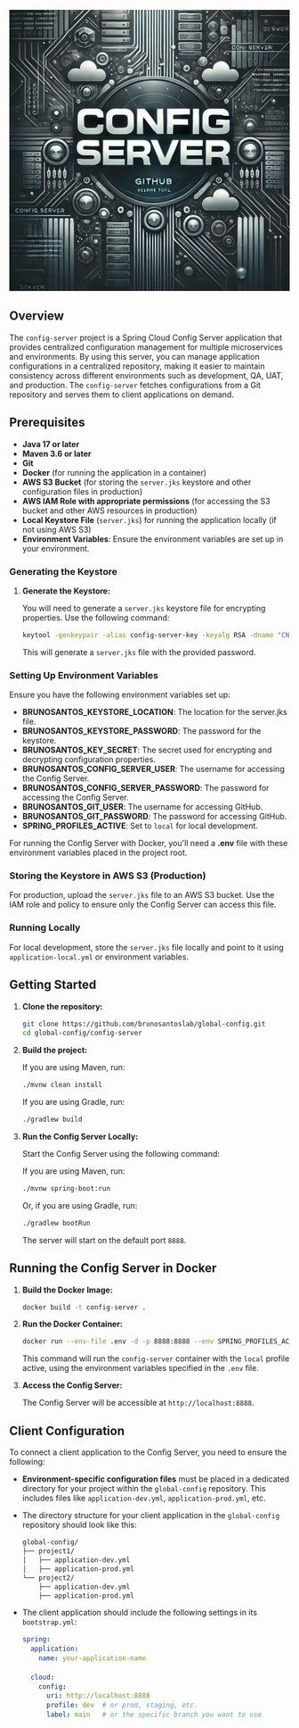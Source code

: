 <p align="center">
  <img src="./assets/config-server-header.png" alt="Config Server">
</p>

## Overview

The `config-server` project is a Spring Cloud Config Server application that provides centralized configuration management for multiple microservices and environments. By using this server, you can manage application configurations in a centralized repository, making it easier to maintain consistency across different environments such as development, QA, UAT, and production. The `config-server` fetches configurations from a Git repository and serves them to client applications on demand.

## Prerequisites

- **Java 17 or later**
- **Maven 3.6 or later**
- **Git**
- **Docker** (for running the application in a container)
- **AWS S3 Bucket** (for storing the `server.jks` keystore and other configuration files in production)
- **AWS IAM Role with appropriate permissions** (for accessing the S3 bucket and other AWS resources in production)
- **Local Keystore File** (`server.jks`) for running the application locally (if not using AWS S3)
- **Environment Variables**: Ensure the environment variables are set up in your environment.

### Generating the Keystore

1. **Generate the Keystore:**

    You will need to generate a `server.jks` keystore file for encrypting properties. Use the following command:

    ```bash
    keytool -genkeypair -alias config-server-key -keyalg RSA -dname "CN=Config Server,OU=Config Server,O=brunosantos.app,L=SaoPaulo,ST=SP,C=BR" -keypass Z#hCX[g%7}_z7pJ1 -keystore server.jks -storepass Z#hCX[g%7}_z7pJ1
    ```

    This will generate a `server.jks` file with the provided password.

### Setting Up Environment Variables

Ensure you have the following environment variables set up:

- **BRUNOSANTOS_KEYSTORE_LOCATION**: The location for the server.jks file.
- **BRUNOSANTOS_KEYSTORE_PASSWORD**: The password for the keystore.
- **BRUNOSANTOS_KEY_SECRET**: The secret used for encrypting and decrypting configuration properties.
- **BRUNOSANTOS_CONFIG_SERVER_USER**: The username for accessing the Config Server.
- **BRUNOSANTOS_CONFIG_SERVER_PASSWORD**: The password for accessing the Config Server.
- **BRUNOSANTOS_GIT_USER**: The username for accessing GitHub.
- **BRUNOSANTOS_GIT_PASSWORD**: The password for accessing GitHub.
- **SPRING_PROFILES_ACTIVE**: Set to `local` for local development.

For running the Config Server with Docker, you'll need a **.env** file with these environment variables placed in the project root.

### Storing the Keystore in AWS S3 (Production)

For production, upload the `server.jks` file to an AWS S3 bucket. Use the IAM role and policy to ensure only the Config Server can access this file.

### Running Locally

For local development, store the `server.jks` file locally and point to it using `application-local.yml` or environment variables.

## Getting Started

1. **Clone the repository:**

    ```bash
    git clone https://github.com/brunosantoslab/global-config.git
    cd global-config/config-server
    ```

2. **Build the project:**

    If you are using Maven, run:

    ```bash
    ./mvnw clean install
    ```

    If you are using Gradle, run:

    ```bash
    ./gradlew build
    ```

3. **Run the Config Server Locally:**

    Start the Config Server using the following command:

    If you are using Maven, run:

    ```bash
    ./mvnw spring-boot:run
    ```

    Or, if you are using Gradle, run:

    ```bash
    ./gradlew bootRun
    ```

    The server will start on the default port `8888`.

## Running the Config Server in Docker

1. **Build the Docker Image:**

    ```bash
    docker build -t config-server .
    ```

2. **Run the Docker Container:**

    ```bash
    docker run --env-file .env -d -p 8888:8888 --env SPRING_PROFILES_ACTIVE=local config-server
    ```

    This command will run the `config-server` container with the `local` profile active, using the environment variables specified in the `.env` file.

3. **Access the Config Server:**

    The Config Server will be accessible at `http://localhost:8888`.

## Client Configuration

To connect a client application to the Config Server, you need to ensure the following:

- **Environment-specific configuration files** must be placed in a dedicated directory for your project within the `global-config` repository. This includes files like `application-dev.yml`, `application-prod.yml`, etc.
- The directory structure for your client application in the `global-config` repository should look like this:

    ```
    global-config/
    ├── project1/
    │   ├── application-dev.yml
    │   ├── application-prod.yml
    └── project2/
        ├── application-dev.yml
        ├── application-prod.yml
    ```

- The client application should include the following settings in its `bootstrap.yml`:

    ```yaml
    spring:
      application:
        name: your-application-name

      cloud:
        config:
          uri: http://localhost:8888
          profile: dev  # or prod, staging, etc.
          label: main   # or the specific branch you want to use
    ```